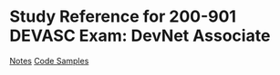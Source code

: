 # Study Reference for 200-901 DEVASC Exam: DevNet Associate

[Notes](notes/README.md)
[Code Samples](code_samples/README.md)
